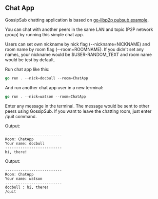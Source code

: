 ## Chat App

GossipSub chatting application is based on [go-libp2p pubsub example](https://github.com/libp2p/go-libp2p/tree/master/examples/pubsub).

You can chat with another peers in the same LAN and topic (P2P network group) by running this simple chat app.

Users can set own nickname by nick flag (--nickname=NICKNAME) and room name by room flag (--room=ROOMNAME). If you didn't set any names, your nickname would be $USER-RANDOM_TEXT and room name would be test by default.

Run chat app like this:

```go
go run . --nick=docbull --room=ChatApp
```

And run another chat app user in a new terminal:

```go
go run . --nick=watson --room=ChatApp
```

Enter any message in the terminal. The message would be sent to other peers using GossipSub. If you want to leave the chatting room, just enter /quit command.

Output:
```console
--------------------------
Room: ChatApp
Your name: docbull
--------------------------
hi, there!
```

Output:
```console
--------------------------
Room: ChatApp
Your name: watson
--------------------------
docbull : hi, there!
/quit
```